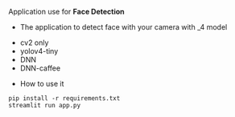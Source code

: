 Application use for **Face Detection**
- The application to detect face with your camera with _4 model
+ cv2 only
+ yolov4-tiny
+ DNN
+ DNN-caffee

* How to use it 
```shell
pip install -r requirements.txt 
streamlit run app.py
```


